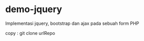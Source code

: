 # demo-jquery
Implementasi jquery, bootstrap dan ajax pada sebuah form PHP

copy :
 git clone urlRepo
